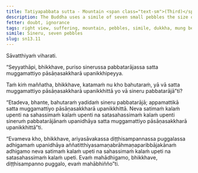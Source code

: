 ```yaml
---
title: Tatiyapabbata sutta - Mountain <span class="text-sm">(Third)</span>
description: The Buddha uses a simile of seven small pebbles the size of mung beans placed on the great mountain Sineru to contrast the extent of suffering that is exhausted and overcome by a disciple of the noble ones who has attained right view.
fetter: doubt, ignorance
tags: right view, suffering, mountain, pebbles, simile, dukkha, mung beans, Sineru, sn, sn12-21, sn13
simile: Sineru, seven pebbles
slug: sn13.11
---
```


Sāvatthiyaṁ viharati.

“Seyyathāpi, bhikkhave, puriso sinerussa pabbatarājassa satta muggamattiyo pāsāṇasakkharā upanikkhipeyya.

Taṁ kiṁ maññatha, bhikkhave, katamaṁ nu kho bahutaraṁ, yā vā satta muggamattiyo pāsāṇasakkharā upanikkhittā yo vā sineru pabbatarājā”ti?

“Etadeva, bhante, bahutaraṁ yadidaṁ sineru pabbatarājā; appamattikā satta muggamattiyo pāsāṇasakkharā upanikkhittā. Neva satimaṁ kalaṁ upenti na sahassimaṁ kalaṁ upenti na satasahassimaṁ kalaṁ upenti sineruṁ pabbatarājānaṁ upanidhāya satta muggamattiyo pāsāṇasakkharā upanikkhittā”ti.

“Evameva kho, bhikkhave, ariyasāvakassa diṭṭhisampannassa puggalassa adhigamaṁ upanidhāya aññatitthiyasamaṇabrāhmaṇaparibbājakānaṁ adhigamo neva satimaṁ kalaṁ upeti na sahassimaṁ kalaṁ upeti na satasahassimaṁ kalaṁ upeti. Evaṁ mahādhigamo, bhikkhave, diṭṭhisampanno puggalo, evaṁ mahābhiñño”ti.
